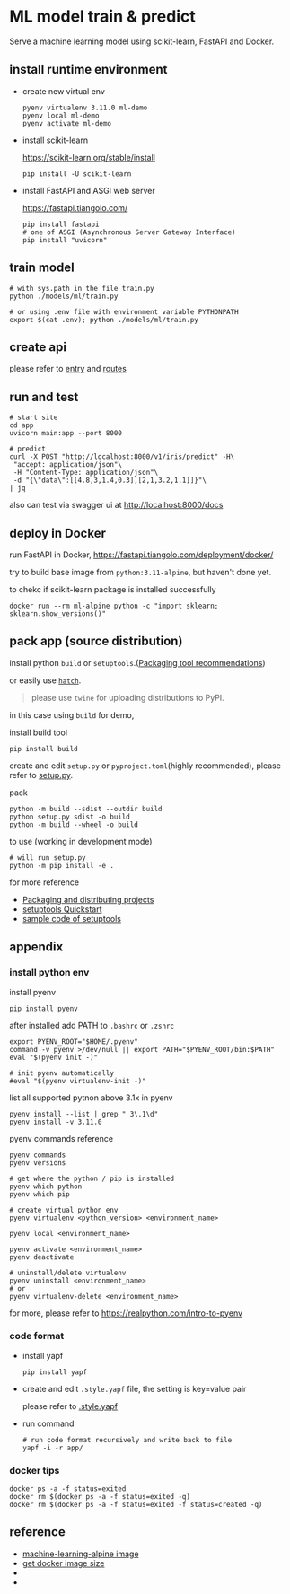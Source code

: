 
# ML model train & predict

Serve a machine learning model using scikit-learn, FastAPI and Docker.

## install runtime environment

- create new virtual env

   ```shell
   pyenv virtualenv 3.11.0 ml-demo
   pyenv local ml-demo
   pyenv activate ml-demo
   ```

- install scikit-learn

   <https://scikit-learn.org/stable/install>

   ```shell
   pip install -U scikit-learn
   ```

- install FastAPI and ASGI web server

   <https://fastapi.tiangolo.com/>

   ```shell
   pip install fastapi
   # one of ASGI (Asynchronous Server Gateway Interface) 
   pip install "uvicorn"
   ```

## train model

```shell
# with sys.path in the file train.py
python ./models/ml/train.py

# or using .env file with environment variable PYTHONPATH
export $(cat .env); python ./models/ml/train.py
```

## create api

please refer to [entry](./app/main.py) and [routes](./app/routes/)

## run and test

```shell
# start site
cd app
uvicorn main:app --port 8000

# predict
curl -X POST "http://localhost:8000/v1/iris/predict" -H\
 "accept: application/json"\
 -H "Content-Type: application/json"\
 -d "{\"data\":[[4.8,3,1.4,0.3],[2,1,3.2,1.1]]}"\
| jq
```

also can test via swagger ui at <http://localhost:8000/docs>

## deploy in Docker

run FastAPI in Docker, https://fastapi.tiangolo.com/deployment/docker/

try to build base image from `python:3.11-alpine`, but haven't done yet.

to chekc if scikit-learn package is installed successfully

```shell
docker run --rm ml-alpine python -c "import sklearn; sklearn.show_versions()"
```

## pack app (source distribution)

install python `build` or `setuptools`.([Packaging tool recommendations](https://packaging.python.org/en/latest/guides/tool-recommendations/#packaging-tool-recommendations))

or easily use [`hatch`](https://hatch.pypa.io/latest/config/build/).

>please use `twine` for uploading distributions to PyPI.

in this case using `build` for demo,

install build tool

````shell
pip install build
````

create and edit `setup.py` or `pyproject.toml`(highly recommended), please refer to [setup.py](./setup.py).

pack

```shell
python -m build --sdist --outdir build
python setup.py sdist -o build
python -m build --wheel -o build
```

to use (working in development mode)

```shell
# will run setup.py
python -m pip install -e .
```

for more reference

- [Packaging and distributing projects](https://packaging.python.org/en/latest/guides/distributing-packages-using-setuptools/)
- [setuptools Quickstart](https://setuptools.pypa.io/en/latest/userguide/quickstart.html)
- [sample code of setuptools](https://github.com/pypa/sampleproject/blob/main/setup.py)

## appendix

### install python env

install pyenv

```shell
pip install pyenv
```

after installed add PATH to `.bashrc` or `.zshrc`

```shell
export PYENV_ROOT="$HOME/.pyenv"
command -v pyenv >/dev/null || export PATH="$PYENV_ROOT/bin:$PATH"
eval "$(pyenv init -)"

# init pyenv automatically
#eval "$(pyenv virtualenv-init -)"
```

list all supported pytnon above 3.1x in pyenv

```shell
pyenv install --list | grep " 3\.1\d"
pyenv install -v 3.11.0
```

pyenv commands reference

```shell
pyenv commands
pyenv versions

# get where the python / pip is installed
pyenv which python
pyenv which pip

# create virtual python env
pyenv virtualenv <python_version> <environment_name>

pyenv local <environment_name>

pyenv activate <environment_name>
pyenv deactivate

# uninstall/delete virtualenv
pyenv uninstall <environment_name>
# or
pyenv virtualenv-delete <environment_name>
```

for more, please refer to <https://realpython.com/intro-to-pyenv>

### code format

- install yapf

   ```shell
   pip install yapf
   ```

- create and edit `.style.yapf` file, the setting is key=value pair

   please refer to [.style.yapf](./.style.yapf)

- run command

   ```shell
   # run code format recursively and write back to file
   yapf -i -r app/
   ```

### docker tips

```shell
docker ps -a -f status=exited
docker rm $(docker ps -a -f status=exited -q)
docker rm $(docker ps -a -f status=exited -f status=created -q)
```

## reference

- [machine-learning-alpine image](https://github.com/Docker-Hub-frolvlad/docker-alpine-python-machinelearning/blob/master/Dockerfile)
- [get docker image size](https://gist.github.com/MichaelSimons/fb588539dcefd9b5fdf45ba04c302db6)
- [](https://medium.com/analytics-vidhya/serve-a-machine-learning-model-using-sklearn-fastapi-and-docker-85aabf96729b)
- [](https://engineering.rappi.com/serve-your-first-model-with-scikit-learn-flask-docker-df95efbbd35e)
